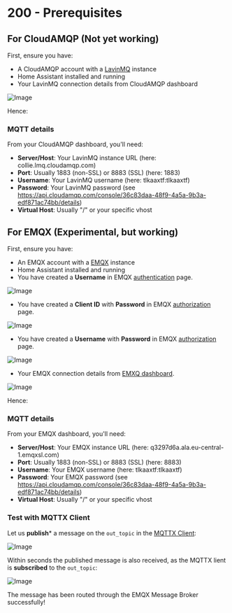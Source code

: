 # 200 - Prerequisites

## For CloudAMQP (Not yet working)

First, ensure you have:
- A CloudAMQP account with a [LavinMQ](https://customer.cloudamqp.com/instance/) instance
- Home Assistant installed and running
- Your LavinMQ connection details from CloudAMQP dashboard

![Image](https://github.com/user-attachments/assets/045e752b-ff05-4589-8ff9-d893c8b23eea)

Hence:

### MQTT details

From your CloudAMQP dashboard, you'll need:
- **Server/Host**: Your LavinMQ instance URL (here: collie.lmq.cloudamqp.com)
- **Port**: Usually 1883 (non-SSL) or 8883 (SSL) (here: 1883)
- **Username**: Your LavinMQ username (here: tlkaaxtf:tlkaaxtf)
- **Password**: Your LavinMQ password (see https://api.cloudamqp.com/console/36c83daa-48f9-4a5a-9b3a-edf871ac74bb/details)
- **Virtual Host**: Usually "/" or your specific vhost

## For EMQX (Experimental, but working)

First, ensure you have:
- An EMQX account with a [EMQX](https://cloud-intl.emqx.com/console/deployments/q3297d6a/settings) instance
- Home Assistant installed and running
- You have created a **Username** in EMQX [authentication](https://cloud-intl.emqx.com/console/deployments/q3297d6a/auth) page.

![Image](https://github.com/user-attachments/assets/e32cc310-e7cc-4315-ab84-8222ff50c8d2)

- You have created a **Client ID** with **Password** in EMQX [authorization](https://cloud-intl.emqx.com/console/deployments/q3297d6a/acl) page.

![Image](https://github.com/user-attachments/assets/7cf2a52e-ebc6-4579-968a-d7ea6be2ca56)

- You have created a **Username** with **Password** in EMQX [authorization](https://cloud-intl.emqx.com/console/deployments/q3297d6a/acl) page.

![Image](https://github.com/user-attachments/assets/6627e842-20dd-4805-ae73-8140958c4a35)

- Your EMQX connection details from [EMXQ dashboard](https://cloud-intl.emqx.com/console/deployments/q3297d6a/settings).

![Image](https://github.com/user-attachments/assets/0c5c43b4-6064-488f-be13-7544e7dc19c2)

Hence:

### MQTT details

From your EMQX dashboard, you'll need:
- **Server/Host**: Your EMQX instance URL (here: q3297d6a.ala.eu-central-1.emqxsl.com)
- **Port**: Usually 1883 (non-SSL) or 8883 (SSL) (here: 8883)
- **Username**: Your EMQX username (here: tlkaaxtf:tlkaaxtf)
- **Password**: Your EMQX password (see https://api.cloudamqp.com/console/36c83daa-48f9-4a5a-9b3a-edf871ac74bb/details)
- **Virtual Host**: Usually "/" or your specific vhost

### Test with MQTTX Client

Let us **publish*** a message on the ```out_topic``` in the [MQTTX Client](https://github.com/emqx/MQTTX):

![Image](https://github.com/user-attachments/assets/52992a57-9ee8-4310-baf2-8279bd91188e)

Within seconds the published message is also received, as the MQTTX lient is **subscribed** to the ```out_topic```:

![Image](https://github.com/user-attachments/assets/05d6803d-e710-40e7-8df6-fe6e3003e978)

The message has been routed through the EMQX Message Broker successfully!

